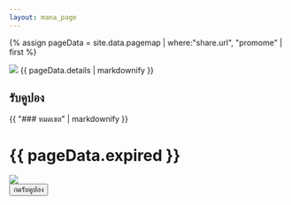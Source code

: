 ```yaml
---
layout: mana_page
---
```

{% assign pageData = site.data.pagemap | where:"share.url", "promome" | first %}

<div class="content-white padding">
  <img src="{{ site.url }}/{{pageData.banner }}" class="banner border-radius" />
  {{ pageData.details | markdownify }}
  <button class="btn-share margin-vertical btn-on-android" onclick="sharePage('{{pageData.share.title}}', '{{ pageData.share.text }}', '{{ site.url }}/{{ pageData.share.url }}')" style="display:none">แชร์ android</button>
  <button class="btn-share margin-vertical btn-on-web" onclick="sharePage('{{pageData.share.title}}', '{{ pageData.share.text }}', '{{ site.url }}/{{ pageData.share.url }}')" style="display:none">แชร์ web</button>
  <button class="btn-share margin-vertical btn-on-ios" onclick="sharePage('{{pageData.share.title}}', '{{ pageData.share.text }}', '{{ site.url }}/{{ pageData.share.url }}')" style="display:none">แชร์ iOS</button>
</div>

<div class="padding">

<h2>รับคูปอง</h2> 

<div class="content-white border-radius text-center padding margin-vertical">
  {{ "### หมดเขต" | markdownify }}
  <h1 class="text-red">{{ pageData.expired }}</h1>
</div>

<div class="content-white padding border-radius">
  <img src="{{ site.url }}/{{pageData.couponBanner }}" class="banner"/>
  <div class="text-right">
    <button class="btn-red" onclick="visitEndpoint(mcontentid, '{{pageData.couponEndpoint}}'); ">กดรับคูปอง</button>
  </div>
</div>

</div>
